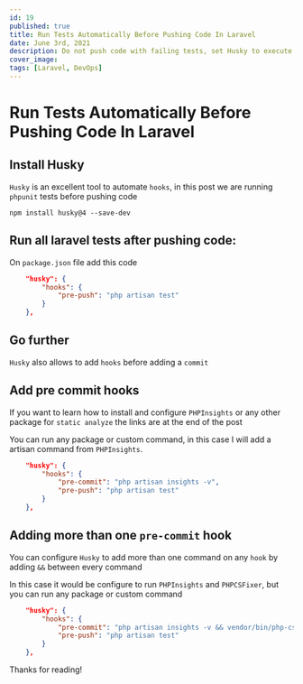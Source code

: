 ```yaml
---
id: 19
published: true
title: Run Tests Automatically Before Pushing Code In Laravel
date: June 3rd, 2021
description: Do not push code with failing tests, set Husky to execute test before pushing your code
cover_image:
tags: [Laravel, DevOps]
---
```


# Run Tests Automatically Before Pushing Code In Laravel

## Install Husky

`Husky` is an excellent tool to automate `hooks`, in this post we are running `phpunit` tests before pushing code

```shell
npm install husky@4 --save-dev
```

## Run all laravel tests after pushing code:

On `package.json` file add this code

```json
    "husky": {
        "hooks": {
            "pre-push": "php artisan test"
        }
    },
```

## Go further

`Husky` also allows to add `hooks` before adding a `commit`

## Add pre commit hooks

If you want to learn how to install and configure `PHPInsights` or 
any other package for `static analyze` the links are at the end of the post

You can run any package or custom command, in this case I will add a artisan command from `PHPInsights`.


```json
    "husky": {
        "hooks": {
            "pre-commit": "php artisan insights -v",
            "pre-push": "php artisan test"
        }
    },
```

## Adding more than one `pre-commit` hook

You can configure `Husky` to add more than one command on any `hook` by adding `&&` between every command

In this case it would be configure to run `PHPInsights` and `PHPCSFixer`, but you can run any package or custom command

```json
    "husky": {
        "hooks": {
            "pre-commit": "php artisan insights -v && vendor/bin/php-cs-fixer fix",
            "pre-push": "php artisan test"
        }
    },
```

Thanks for reading!